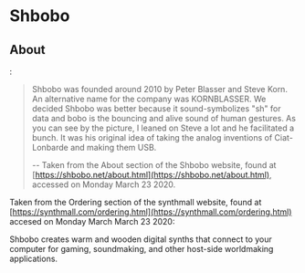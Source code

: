 # Shbobo

## About

:

> Shbobo was founded around 2010 by Peter Blasser and Steve Korn. An alternative name for the company was KORNBLASSER. We decided Shbobo was better because it sound-symbolizes "sh" for data and bobo is the bouncing and alive sound of human gestures. As you can see by the picture, I leaned on Steve a lot and he facilitated a bunch. It was his original idea of taking the analog inventions of Ciat-Lonbarde and making them USB.
> 
> -- Taken from the About section of the Shbobo website, found at [https://shbobo.net/about.html](https://shbobo.net/about.html), accessed on Monday March 23 2020.

Taken from the Ordering section of the synthmall website, found at [https://synthmall.com/ordering.html](https://synthmall.com/ordering.html) accesed on Monday March March 23 2020:

Shbobo creates warm and wooden digital synths that connect to your computer for gaming, soundmaking, and other host-side worldmaking applications. 
